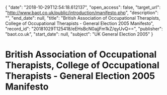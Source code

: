 {
  "date": "2018-10-29T12:54:18.612137", 
  "open_access": false, 
  "target_url": "http://www.baot.co.uk/public/introduction/manifesto.php", 
  "description": "", 
  "end_date": null, 
  "title": "British Association of Occupational Therapists, College of Occupational Therapists - General Election 2005 Manifesto", 
  "record_id": "20181029T125418/eEHsBcN0ajjFm1kZ/qyUvQ==", 
  "publisher": "baot.co.uk", 
  "start_date": null, 
  "subject": "UK General Election 2005"
}

# British Association of Occupational Therapists, College of Occupational Therapists - General Election 2005 Manifesto

